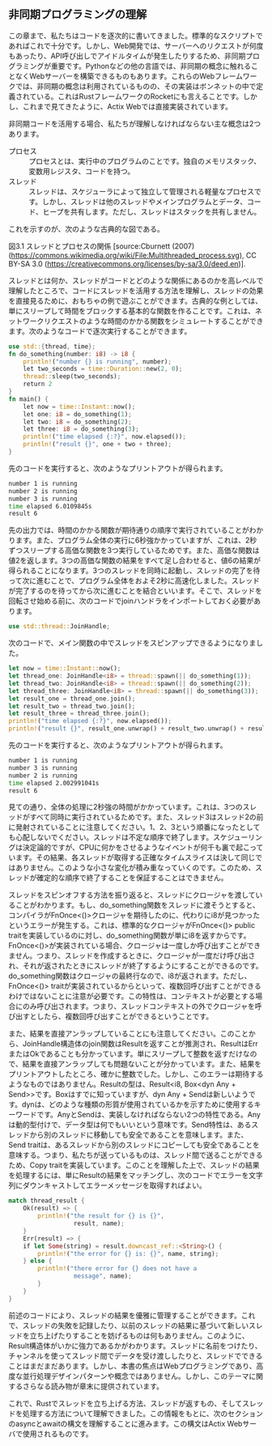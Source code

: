 ## 非同期プログラミングの理解

この章まで、私たちはコードを逐次的に書いてきました。標準的なスクリプトであればこれで十分です。しかし、Web開発では、サーバーへのリクエストが何度もあったり、API呼び出しでアイドルタイムが発生したりするため、非同期プログラミングが重要です。Pythonなどの他の言語では、非同期の概念に触れることなくWebサーバーを構築できるものもあります。これらのWebフレームワークでは、非同期の概念は利用されているものの、その実装はボンネットの中で定義されている。これはRustフレームワークのRocketにも言えることです。しかし、これまで見てきたように、Actix Webでは直接実装されています。

非同期コードを活用する場合、私たちが理解しなければならない主な概念は2つあります。

<dl>
    <dt>プロセス</dt><dd>プロセスとは、実行中のプログラムのことです。独自のメモリスタック、変数用レジスタ、コードを持つ。</dd>
    <dt>スレッド</dt><dd>スレッドは、スケジューラによって独立して管理される軽量なプロセスです。しかし、スレッドは他のスレッドやメインプログラムとデータ、コード、ヒープを共有します。ただし、スレッドはスタックを共有しません。</dd>
</dl>

これを示すのが、次のような古典的な図である。

図3.1 スレッドとプロセスの関係 [source:Cburnett (2007) (https://commons.wikimedia.org/wiki/File:Multithreaded_process.svg), CC BY-SA 3.0 (https://creativecommons.org/licenses/by-sa/3.0/deed.en)].

スレッドとは何か、スレッドがコードとどのような関係にあるのかを高レベルで理解したところで、コードにスレッドを活用する方法を理解し、スレッドの効果を直接見るために、おもちゃの例で遊ぶことができます。古典的な例としては、単にスリープして時間をブロックする基本的な関数を作ることです。これは、ネットワークリクエストのような時間のかかる関数をシミュレートすることができます。次のようなコードで逐次実行することができます。

```rust
use std::{thread, time};
fn do_something(number: i8) -> i8 {
    println!("number {} is running", number);
    let two_seconds = time::Duration::new(2, 0);
    thread::sleep(two_seconds);
    return 2
}
fn main() {
    let now = time::Instant::now();
    let one: i8 = do_something(1);
    let two: i8 = do_something(2);
    let three: i8 = do_something(3);
    println!("time elapsed {:?}", now.elapsed());
    println!("result {}", one + two + three);
}
```

先のコードを実行すると、次のようなプリントアウトが得られます。

```bash
number 1 is running
number 2 is running
number 3 is running
time elapsed 6.0109845s
result 6
```

先の出力では、時間のかかる関数が期待通りの順序で実行されていることがわかります。また、プログラム全体の実行に6秒強かかっていますが、これは、2秒ずつスリープする高価な関数を3つ実行しているためです。また、高価な関数は値2を返します。3つの高価な関数の結果をすべて足し合わせると、値6の結果が得られることになります。3つのスレッドを同時に起動し、スレッドの完了を待って次に進むことで、プログラム全体をおよそ2秒に高速化しました。スレッドが完了するのを待ってから次に進むことを結合といいます。そこで、スレッドを回転させ始める前に、次のコードでjoinハンドラをインポートしておく必要があります。

```rust
use std::thread::JoinHandle;
```

次のコードで、メイン関数の中でスレッドをスピンアップできるようになりました。

```rust
let now = time::Instant::now();
let thread_one: JoinHandle<i8> = thread::spawn(|| do_something(1));
let thread_two: JoinHandle<i8> = thread::spawn(|| do_something(2));
let thread_three: JoinHandle<i8> = thread::spawn(|| do_something(3));
let result_one = thread_one.join();
let result_two = thread_two.join();
let result_three = thread_three.join();
println!("time elapsed {:?}", now.elapsed());
println!("result {}", result_one.unwrap() + result_two.unwrap() + result_three.unwrap());
```

先のコードを実行すると、次のようなプリントアウトが得られます。

```bash
number 1 is running
number 3 is running
number 2 is running
time elapsed 2.002991041s
result 6
```

見ての通り、全体の処理に2秒強の時間がかかっています。これは、3つのスレッドがすべて同時に実行されているためです。また、スレッド3はスレッド2の前に発射されていることに注意してください。1、2、3という順番になったとしても心配しないでください。スレッドは不定な順序で終了します。スケジューリングは決定論的ですが、CPUに何かをさせるようなイベントが何千も裏で起こっています。その結果、各スレッドが取得する正確なタイムスライスは決して同じではありません。このような小さな変化が積み重なっていくのです。このため、スレッドが確定的な順序で終了することを保証することはできません。

スレッドをスピンオフする方法を振り返ると、スレッドにクロージャを渡していることがわかります。もし、do_something関数をスレッドに渡そうとすると、コンパイラがFnOnce<()>クロージャを期待したのに、代わりにi8が見つかったというエラーが発生する。これは、標準的なクロージャがFnOnce<()> public traitを実装しているのに対し、do_something関数が単にi8を返すからです。FnOnce<()>が実装されている場合、クロージャは一度しか呼び出すことができません。つまり、スレッドを作成するときに、クロージャが一度だけ呼び出され、それが返されたときにスレッドが終了するようにすることができるのです。do_something関数はクロージャの最終行なので、i8が返されます。ただし、FnOnce<()> traitが実装されているからといって、複数回呼び出すことができるわけではないことに注意が必要です。この特性は、コンテキストが必要とする場合にのみ呼び出されます。つまり、スレッドコンテキストの外でクロージャを呼び出すとしたら、複数回呼び出すことができるということです。

また、結果を直接アンラップしていることにも注意してください。このことから、JoinHandle構造体のjoin関数はResultを返すことが推測され、ResultはErrまたはOkであることも分かっています。単にスリープして整数を返すだけなので、結果を直接アンラップしても問題ないことが分かっています。また、結果をプリントアウトしたところ、確かに整数でした。しかし、このエラーは期待するようなものではありません。Resultの型は、Result<i8, Box<dyn Any + Send>>です。Boxはすでに知っていますが、dyn Any + Sendは新しいようです。dynは、どのような種類の形質が使用されているかを示すために使用するキーワードです。AnyとSendは、実装しなければならない2つの特性である。Anyは動的型付けで、データ型は何でもいいという意味です。Send特性は、あるスレッドから別のスレッドに移動しても安全であることを意味します。また、Send traitは、あるスレッドから別のスレッドにコピーしても安全であることを意味する。つまり、私たちが送っているものは、スレッド間で送ることができるため、Copy traitを実装しています。このことを理解した上で、スレッドの結果を処理するには、単にResultの結果をマッチングし、次のコードでエラーを文字列にダウンキャストしてエラーメッセージを取得すればよい。

```rust
match thread_result {
    Ok(result) => {
        println!("the result for {} is {}", 
                  result, name);
    }
    Err(result) => {
    if let Some(string) = result.downcast_ref::<String>() {
        println!("the error for {} is: {}", name, string);
    } else {
        println!("there error for {} does not have a 
                  message", name);
        }
    }
}
```

前述のコードにより、スレッドの結果を優雅に管理することができます。これで、スレッドの失敗を記録したり、以前のスレッドの結果に基づいて新しいスレッドを立ち上げたりすることを妨げるものは何もありません。このように、Result構造体がいかに強力であるかがわかります。スレッドに名前をつけたり、チャンネルを使ってスレッド間でデータを受け渡ししたりと、スレッドでできることはまだまだあります。しかし、本書の焦点はWebプログラミングであり、高度な並行処理デザインパターンや概念ではありません。しかし、このテーマに関するさらなる読み物が章末に提供されています。

これで、Rustでスレッドを立ち上げる方法、スレッドが返すもの、そしてスレッドを処理する方法について理解できました。この情報をもとに、次のセクションのasyncとawaitの構文を理解することに進みます。この構文はActix Webサーバで使用されるものです。  
